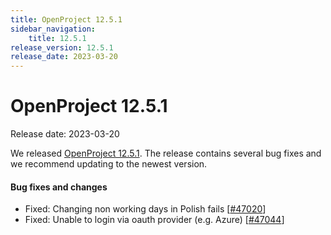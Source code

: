 ```yaml
---
title: OpenProject 12.5.1
sidebar_navigation:
    title: 12.5.1
release_version: 12.5.1
release_date: 2023-03-20
---
```


# OpenProject 12.5.1

Release date: 2023-03-20

We released [OpenProject 12.5.1](https://community.openproject.com/versions/1692).
The release contains several bug fixes and we recommend updating to the newest version.

<!--more-->
#### Bug fixes and changes

- Fixed: Changing non working days in Polish fails \[[#47020](https://community.openproject.com/wp/47020)\]
- Fixed: Unable to login via oauth provider (e.g. Azure) \[[#47044](https://community.openproject.com/wp/47044)\]
